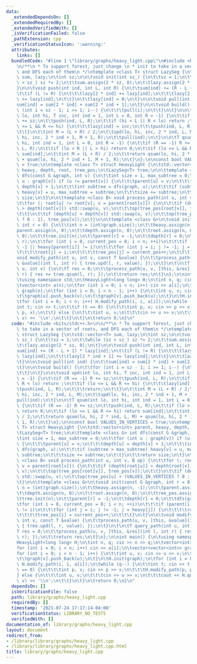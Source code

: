 ```yaml
---
data:
  _extendedDependsOn: []
  _extendedRequiredBy: []
  _extendedVerifiedWith: []
  _isVerificationFailed: false
  _pathExtension: cpp
  _verificationStatusIcon: ':warning:'
  attributes:
    links: []
  bundledCode: "#line 1 \"library/graphs/heavy_light.cpp\"\n#include <bits/stdc++.h>\n\
    \n/**\n * To support forest, just change \n * init to take in a vector of roots,\
    \ and DFS each of them\n */\ntemplate <class T> struct LazySeg {\n\tstd::vector<T>\
    \ sum, lazy;\n\tint sz;\n\n\tvoid init(int sz_) {\n\t\tsz = 1;\n\t\twhile (sz\
    \ < sz_) sz *= 2;\n\t\tsum.assign(2 * sz, 0);\n\t\tlazy.assign(2 * sz, 0);\n\t\
    }\n\n\tvoid push(int ind, int L, int R) {\n\t\tsum[ind] += (R - L + 1) * lazy[ind];\n\
    \t\tif (L != R) {\n\t\t\tlazy[2 * ind] += lazy[ind];\n\t\t\tlazy[2 * ind + 1]\
    \ += lazy[ind];\n\t\t}\n\t\tlazy[ind] = 0;\n\t}\n\n\tvoid pull(int ind) {\n\t\t\
    sum[ind] = sum[2 * ind] + sum[2 * ind + 1];\n\t}\n\n\tvoid build() {\n\t\tfor\
    \ (int i = sz - 1; i >= 1; i--) {\n\t\t\tpull(i);\n\t\t}\n\t}\n\n\tvoid upd(int\
    \ lo, int hi, T inc, int ind = 1, int L = 0, int R = -1) {\n\t\tif (R == -1) R\
    \ += sz;\n\t\tpush(ind, L, R);\n\t\tif (hi < L || R < lo) return ;\n\t\tif (lo\
    \ <= L && R <= hi) {\n\t\t\tlazy[ind] = inc;\n\t\t\tpush(ind, L, R);\n\t\t\treturn;\n\
    \t\t}\n\t\tint M = (L + R) / 2;\n\t\tupd(lo, hi, inc, 2 * ind, L, M);\n\t\tupd(lo,\
    \ hi, inc, 2 * ind + 1, M + 1, R);\n\t\tpull(ind);\n\t}\n\n\tT qsum(int lo, int\
    \ hi, int ind = 1, int L = 0, int R = -1) {\n\t\tif (R == -1) R += sz;\n\t\tpush(ind,\
    \ L, R);\n\t\tif (lo > R || L > hi) return 0;\n\t\tif (lo <= L && R <= hi) return\
    \ sum[ind];\n\t\tint M = (L + R) / 2;\n\t\treturn qsum(lo, hi, 2 * ind, L, M)\
    \ + qsum(lo, hi, 2 * ind + 1, M + 1, R);\n\t}\n};\n\nconst bool VALUES_IN_VERTICES\
    \ = true;\n\ntemplate <class T> struct HeavyLight {\n\tstd::vector<int> parent,\
    \ heavy, depth, root, tree_pos;\n\tLazySeg<T> tree;\n\n\ttemplate <class G> int\
    \ dfs(const G &graph, int v) {\n\t\tint size = 1, max_subtree = 0;\n\t\tfor (int\
    \ u : graph[v]) if (u != parent[v]) {\n\t\t\tparent[u] = v;\n\t\t\tdepth[u] =\
    \ depth[v] + 1;\n\t\t\tint subtree = dfs(graph, u);\n\t\t\tif (subtree > max_subtree)\
    \ heavy[v] = u, max_subtree = subtree;\n\t\t\tsize += subtree;\n\t\t}\n\t\treturn\
    \ size;\n\t}\n\n\ttemplate <class B> void process_path(int u, int v, B op) {\n\
    \t\tfor (; root[u] != root[v]; v = parent[root[v]]) {\n\t\t\tif (depth[root[u]]\
    \ > depth[root[v]]) std::swap(u, v);\n\t\t\top(tree_pos[root[v]], tree_pos[v]);\n\
    \t\t}\n\t\tif (depth[u] > depth[v]) std::swap(u, v);\n\t\top(tree_pos[u] + (VALUES_IN_VERTICES\
    \ ? 0 : 1), tree_pos[v]);\n\t}\n\n\ttemplate <class G>\n\tvoid init(const G &graph,\
    \ int r = 0) {\n\t\tint n = (int)graph.size();\n\t\theavy.assign(n, -1);\n\t\t\
    parent.assign(n, 0);\n\t\tdepth.assign(n, 0);\n\t\troot.assign(n, 0);\n\t\ttree_pos.assign(n,\
    \ 0);\n\t\ttree.init(n);\n\t\tparent[r] = -1;\n\t\tdepth[r] = 0;\n\t\tdfs(graph,\
    \ r);\n\t\tfor (int i = 0, current_pos = 0; i < n; ++i)\n\t\t\tif (parent[i] ==\
    \ -1 || heavy[parent[i]] != i)\n\t\t\tfor (int j = i; j != -1; j = heavy[j]) {\n\
    \t\t\t\troot[j] = i;\n\t\t\t\ttree_pos[j] = current_pos++;\n\t\t\t}\n\t}\n\n\t\
    void modify_path(int u, int v, const T &value) {\n\t\tprocess_path(u, v, [this,\
    \ &value](int l, int r) { tree.upd(l, r, value); });\n\t}\n\t\n\tT query_path(int\
    \ u, int v) {\n\t\tT res = 0;\n\t\tprocess_path(u, v, [this, &res](int l, int\
    \ r) { res += tree.qsum(l, r); });\n\t\treturn res;\n\t}\n};\n\nint main() {\n\
    \tusing namespace std;\n\tHeavyLight<long long> H;\n\tint n, q; cin >> n >> q;\n\
    \tvector<int> a(n);\n\tfor (int i = 0; i < n; i++) cin >> a[i];\n\tvector<vector<int>>\
    \ graph(n);\n\tfor (int i = 0; i < n - 1; i++) {\n\t\tint u, v; cin >> u >> v;\n\
    \t\tgraph[u].push_back(v);\n\t\tgraph[v].push_back(u);\n\t}\n\tH.init(graph);\n\
    \tfor (int i = 0; i < n; i++) H.modify_path(i, i, a[i]);\n\twhile (q--) {\n\t\t\
    int t; cin >> t;\n\t\tif (t == 0) {\n\t\t\tint p, x; cin >> p >> x;\n\t\t\tH.modify_path(p,\
    \ p, x);\n\t\t} else {\n\t\t\tint u, v;\n\t\t\tcin >> u >> v;\n\t\t\tcout << H.query_path(u,\
    \ v) << '\\n';\n\t\t}\n\t}\n\treturn 0;\n}\n"
  code: "#include <bits/stdc++.h>\n\n/**\n * To support forest, just change \n * init\
    \ to take in a vector of roots, and DFS each of them\n */\ntemplate <class T>\
    \ struct LazySeg {\n\tstd::vector<T> sum, lazy;\n\tint sz;\n\n\tvoid init(int\
    \ sz_) {\n\t\tsz = 1;\n\t\twhile (sz < sz_) sz *= 2;\n\t\tsum.assign(2 * sz, 0);\n\
    \t\tlazy.assign(2 * sz, 0);\n\t}\n\n\tvoid push(int ind, int L, int R) {\n\t\t\
    sum[ind] += (R - L + 1) * lazy[ind];\n\t\tif (L != R) {\n\t\t\tlazy[2 * ind] +=\
    \ lazy[ind];\n\t\t\tlazy[2 * ind + 1] += lazy[ind];\n\t\t}\n\t\tlazy[ind] = 0;\n\
    \t}\n\n\tvoid pull(int ind) {\n\t\tsum[ind] = sum[2 * ind] + sum[2 * ind + 1];\n\
    \t}\n\n\tvoid build() {\n\t\tfor (int i = sz - 1; i >= 1; i--) {\n\t\t\tpull(i);\n\
    \t\t}\n\t}\n\n\tvoid upd(int lo, int hi, T inc, int ind = 1, int L = 0, int R\
    \ = -1) {\n\t\tif (R == -1) R += sz;\n\t\tpush(ind, L, R);\n\t\tif (hi < L ||\
    \ R < lo) return ;\n\t\tif (lo <= L && R <= hi) {\n\t\t\tlazy[ind] = inc;\n\t\t\
    \tpush(ind, L, R);\n\t\t\treturn;\n\t\t}\n\t\tint M = (L + R) / 2;\n\t\tupd(lo,\
    \ hi, inc, 2 * ind, L, M);\n\t\tupd(lo, hi, inc, 2 * ind + 1, M + 1, R);\n\t\t\
    pull(ind);\n\t}\n\n\tT qsum(int lo, int hi, int ind = 1, int L = 0, int R = -1)\
    \ {\n\t\tif (R == -1) R += sz;\n\t\tpush(ind, L, R);\n\t\tif (lo > R || L > hi)\
    \ return 0;\n\t\tif (lo <= L && R <= hi) return sum[ind];\n\t\tint M = (L + R)\
    \ / 2;\n\t\treturn qsum(lo, hi, 2 * ind, L, M) + qsum(lo, hi, 2 * ind + 1, M +\
    \ 1, R);\n\t}\n};\n\nconst bool VALUES_IN_VERTICES = true;\n\ntemplate <class\
    \ T> struct HeavyLight {\n\tstd::vector<int> parent, heavy, depth, root, tree_pos;\n\
    \tLazySeg<T> tree;\n\n\ttemplate <class G> int dfs(const G &graph, int v) {\n\t\
    \tint size = 1, max_subtree = 0;\n\t\tfor (int u : graph[v]) if (u != parent[v])\
    \ {\n\t\t\tparent[u] = v;\n\t\t\tdepth[u] = depth[v] + 1;\n\t\t\tint subtree =\
    \ dfs(graph, u);\n\t\t\tif (subtree > max_subtree) heavy[v] = u, max_subtree =\
    \ subtree;\n\t\t\tsize += subtree;\n\t\t}\n\t\treturn size;\n\t}\n\n\ttemplate\
    \ <class B> void process_path(int u, int v, B op) {\n\t\tfor (; root[u] != root[v];\
    \ v = parent[root[v]]) {\n\t\t\tif (depth[root[u]] > depth[root[v]]) std::swap(u,\
    \ v);\n\t\t\top(tree_pos[root[v]], tree_pos[v]);\n\t\t}\n\t\tif (depth[u] > depth[v])\
    \ std::swap(u, v);\n\t\top(tree_pos[u] + (VALUES_IN_VERTICES ? 0 : 1), tree_pos[v]);\n\
    \t}\n\n\ttemplate <class G>\n\tvoid init(const G &graph, int r = 0) {\n\t\tint\
    \ n = (int)graph.size();\n\t\theavy.assign(n, -1);\n\t\tparent.assign(n, 0);\n\
    \t\tdepth.assign(n, 0);\n\t\troot.assign(n, 0);\n\t\ttree_pos.assign(n, 0);\n\t\
    \ttree.init(n);\n\t\tparent[r] = -1;\n\t\tdepth[r] = 0;\n\t\tdfs(graph, r);\n\t\
    \tfor (int i = 0, current_pos = 0; i < n; ++i)\n\t\t\tif (parent[i] == -1 || heavy[parent[i]]\
    \ != i)\n\t\t\tfor (int j = i; j != -1; j = heavy[j]) {\n\t\t\t\troot[j] = i;\n\
    \t\t\t\ttree_pos[j] = current_pos++;\n\t\t\t}\n\t}\n\n\tvoid modify_path(int u,\
    \ int v, const T &value) {\n\t\tprocess_path(u, v, [this, &value](int l, int r)\
    \ { tree.upd(l, r, value); });\n\t}\n\t\n\tT query_path(int u, int v) {\n\t\t\
    T res = 0;\n\t\tprocess_path(u, v, [this, &res](int l, int r) { res += tree.qsum(l,\
    \ r); });\n\t\treturn res;\n\t}\n};\n\nint main() {\n\tusing namespace std;\n\t\
    HeavyLight<long long> H;\n\tint n, q; cin >> n >> q;\n\tvector<int> a(n);\n\t\
    for (int i = 0; i < n; i++) cin >> a[i];\n\tvector<vector<int>> graph(n);\n\t\
    for (int i = 0; i < n - 1; i++) {\n\t\tint u, v; cin >> u >> v;\n\t\tgraph[u].push_back(v);\n\
    \t\tgraph[v].push_back(u);\n\t}\n\tH.init(graph);\n\tfor (int i = 0; i < n; i++)\
    \ H.modify_path(i, i, a[i]);\n\twhile (q--) {\n\t\tint t; cin >> t;\n\t\tif (t\
    \ == 0) {\n\t\t\tint p, x; cin >> p >> x;\n\t\t\tH.modify_path(p, p, x);\n\t\t\
    } else {\n\t\t\tint u, v;\n\t\t\tcin >> u >> v;\n\t\t\tcout << H.query_path(u,\
    \ v) << '\\n';\n\t\t}\n\t}\n\treturn 0;\n}\n"
  dependsOn: []
  isVerificationFile: false
  path: library/graphs/heavy_light.cpp
  requiredBy: []
  timestamp: '2021-07-24 17:17:14-04:00'
  verificationStatus: LIBRARY_NO_TESTS
  verifiedWith: []
documentation_of: library/graphs/heavy_light.cpp
layout: document
redirect_from:
- /library/library/graphs/heavy_light.cpp
- /library/library/graphs/heavy_light.cpp.html
title: library/graphs/heavy_light.cpp
---
```

